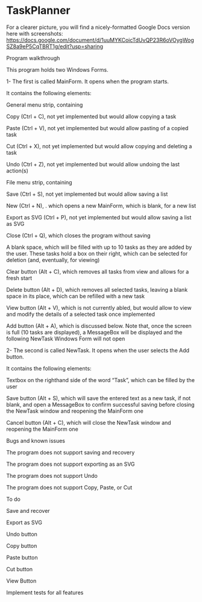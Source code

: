 # TaskPlanner

For a clearer picture, you will find a nicely-formatted Google Docs version here with screenshots: https://docs.google.com/document/d/1uuMYKCoicTdUvQP23R6oVOygWogSZ8a9eP5CqTBRT1g/edit?usp=sharing 

Program walkthrough


This program holds two Windows Forms.

1- The first is called MainForm. It opens when the program starts. 

It contains the following elements:

General menu strip, containing

Copy (Ctrl + C), not yet implemented but would allow copying a task

Paste (Ctrl + V), not yet implemented but would allow pasting of a copied task

Cut (Ctrl + X), not yet implemented but would allow copying and deleting a task

Undo (Ctrl + Z), not yet implemented but would allow undoing the last action(s)

File menu strip, containing

Save (Ctrl + S), not yet implemented but would allow saving a list

New (Ctrl + N), . which opens a new MainForm, which is blank, for a new list

Export as SVG (Ctrl + P), not yet implemented but would allow saving a list as SVG

Close (Ctrl + Q), which closes the program without saving

A blank space, which will be filled with up to 10 tasks as they are added by the user. These tasks hold a box on their right, which can be selected for deletion (and, 
eventually, for viewing)

Clear button (Alt + C), which removes all tasks from view and allows for a fresh start

Delete button (Alt + D), which removes all selected tasks, leaving a blank space in its place, which can be refilled with a new task

View button (Alt + V), which is not currently abled, but would allow to view and modify the details of a selected task once implemented

Add button (Alt + A), which is discussed below. Note that, once the screen is full (10 tasks are displayed), a MessageBox will be displayed and the following NewTask 
Windows Form will not open


2- The second is called NewTask. It opens when the user selects the Add button. 

It contains the following elements:

Textbox on the righthand side of the word “Task”, which can be filled by the user

Save button (Alt + S), which will save the entered text as a new task, if not blank, and open a MessageBox to confirm successful saving before closing the NewTask window and reopening the MainForm one

Cancel button (Alt + C), which will close the NewTask window and reopening the MainForm one


Bugs and known issues



The program does not support saving and recovery

The program does not support exporting as an SVG

The program does not support Undo

The program does not support Copy, Paste, or Cut



To do


Save and recover

Export as SVG

Undo button

Copy button

Paste button

Cut button

View Button

Implement tests for all features
